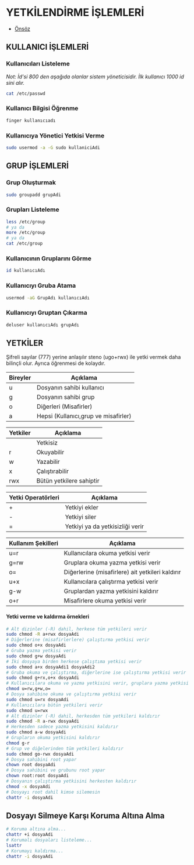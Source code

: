 # YETKİLENDİRME İŞLEMLERİ

- [Önsöz](https://github.com/cicekhasan/DersNotlarim)


## KULLANICI İŞLEMLERİ
### Kullanıcıları Listeleme

*Not: İd'si 800 den aşağıda olanlar sistem yöneticisidir. İlk kullanıcı 1000 id sini alır.*

```bash
cat /etc/passwd
```

### Kullanıcı Bilgisi Öğrenme

```bash
finger kullanıcıadı
```

### Kullanıcıya Yönetici Yetkisi Verme

```bash
sudo usermod -a -G sudo kullaniciAdi
```

## GRUP İŞLEMLERİ
### Grup Oluşturmak

```bash
sudo groupadd grupAdi
```

### Grupları Listeleme

```bash
less /etc/group
# ya da
more /etc/group
# ya da
cat /etc/group
```

### Kullanıcının Gruplarını Görme

```bash
id kullanıcıAdı
```

### Kullanıcıyı Gruba Atama

```bash
usermod -aG GrupAdı kullanıcıAdı
```

### Kullanıcıyı Gruptan Çıkarma

```bash
deluser kullanıcıAdı grupAdı
```

## YETKİLER

Şifreli sayılar (777) yerine anlaşılır steno (ugo+rwx) ile yetki vermek daha bilinçli olur. Ayrıca öğrenmesi de kolaydır.

| Bireyler | Açıklama |
| ---- | ---- |
| u | Dosyanın sahibi kullanıcı |
| g | Dosyanın sahibi grup |
| o | Diğerleri (Misafirler) |
| a | Hepsi (Kullanıcı,grup ve misafirler) |

| Yetkiler | Açıklama |
| ---- | ---- |
| 	  | Yetkisiz |
| r   | Okuyabilir |
| w   | Yazabilir |
| x   | Çalıştırabilir |
| rwx | Bütün yetkilere sahiptir |

| Yetki Operatörleri | Açıklama |
| ---- | ---- |
| + | Yetkiyi ekler |
| - | Yetkiyi siler |
| = | Yetkiyi ya da yetkisizliği verir |

| Kullanım Şekilleri | Açıklama |
| ---- | ---- |
| u=r  | Kullanıcılara okuma yetkisi verir |
| g=rw | Gruplara okuma yazma yetkisi verir |
| o=   | Diğerlerine (misafirlere) ait yetkileri kaldırır |
| u+x  | Kullanıcılara çalıştırma yetkisi verir |
| g-w  | Gruplardan yazma yetkisini kaldırır |
| o+r  | Misafirlere okuma yetkisi verir |

#### Yetki verme ve kaldırma örnekleri

```bash
# Alt dizinler (-R) dahil, herkese tüm yetkileri verir
sudo chmod -R a+rwx dosyaAdi
# Diğerlerine (misafirlerlere) çalıştırma yetkisi verir
sudo chmod o+x dosyaAdi
# Gruba yazma yetkisi verir
sudo chmod g+w dosyaAdi
# İki dosyaya birden herkese çalıştıma yetkisi verir
sudo chmod a+x dosyaAdi1 dosyaAdi2
# Gruba okuma ve çalıştırma, diğerlerine ise çalıştırma yetkisi verir
sudo chmod g+rx,o+x dosyaAdi
# Kullanıcılara okuma ve yazma yetkisini verir, gruplara yazma yetkisi verir ve misafirlerin yetkilerini siler
chmod u=rw,g+w,o= 
# Dosya sahibine okuma ve çalıştırma yetkisi verir
sudo chmod u=rx dosyaAdi
# Kullanıcılara bütün yetkileri verir
sudo chmod u=rwx
# Alt dizinler (-R) dahil, herkesden tüm yetkileri kaldırır
sudo chmod -R a-rwx dosyaAdi
# Herkesden sadece yazma yetkisini kaldırır
sudo chmod a-w dosyaAdi
# Grupların okuma yetkisini kaldırır
chmod g-r
# Grup ve diğelerinden tüm yetkileri kaldırır
sudo chmod go-rwx dosyaAdi
# Dosya sahibini root yapar
chown root dosyaAdi
# Dosya sahibini ve grubunu root yapar
chown root:root dosyaAdi
# Dosyanın çalıştırma yetkisini herkesten kaldırır
chmod -x dosyaAdi
# Dosyayı root dahil kimse silemesin
chattr -i dosyaAdi 
```

## Dosyayı Silmeye Karşı Koruma Altına Alma

```bash
# Koruma altına alma...
chattr +i dosyaAdi
# Korumalı dosyaları listeleme...
lsattr
# Korumayı kaldırma...
chattr -i dosyaAdi
```
